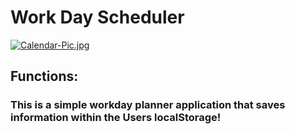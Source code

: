 # Work Day Scheduler

[![Calendar-Pic.jpg](https://i.postimg.cc/YqtPFRrV/Calendar-Pic.jpg)](https://postimg.cc/9zN15Gqt)

## Functions:

### This is a simple workday planner application that saves information within the Users localStorage!